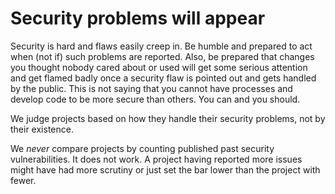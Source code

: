 # Security problems will appear

Security is hard and flaws easily creep in. Be humble and prepared to act when
(not if) such problems are reported. Also, be prepared that changes you
thought nobody cared about or used will get some serious attention and get
flamed badly once a security flaw is pointed out and gets handled by the
public. This is not saying that you cannot have processes and develop code to
be more secure than others. You can and you should.

We judge projects based on how they handle their security problems, not by
their existence.

We *never* compare projects by counting published past security
vulnerabilities. It does not work. A project having reported more issues might
have had more scrutiny or just set the bar lower than the project with fewer.
